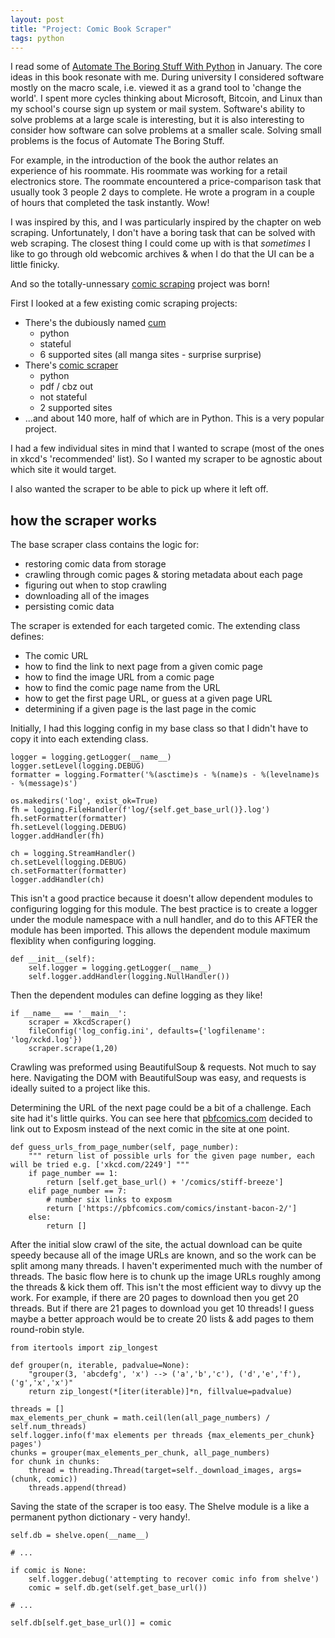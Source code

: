 ```yaml
---
layout: post
title: "Project: Comic Book Scraper"
tags: python
---
```


I read some of [Automate The Boring Stuff With Python](https://automatetheboringstuff.com/) in January. The core ideas in this book resonate with me. During university I considered software mostly on the macro scale, i.e. viewed it as a grand tool to 'change the world'. I spent more cycles thinking about Microsoft, Bitcoin, and Linux than my school's course sign up system or mail system. Software's ability to solve problems at a large scale is interesting, but it is also interesting to consider how software can solve problems at a smaller scale. Solving small problems is the focus of Automate The Boring Stuff.

For example, in the introduction of the book the author relates an experience of his roommate. His roommate was working for a retail electronics store. The roommate encountered a price-comparison task that usually took 3 people 2 days to complete. He wrote a program in a couple of hours that completed the task instantly. Wow!

I was inspired by this, and I was particularly inspired by the chapter on web scraping. Unfortunately, I don't have a boring task that can be solved with web scraping. The closest thing I could come up with is that _sometimes_ I like to go through old webcomic archives & when I do that the UI can be a little finicky.

And so the totally-unnessary [comic scraping](https://github.com/jdrbc/comic-scraper) project was born!

First I looked at a few existing comic scraping projects:

- There's the dubiously named [cum](https://github.com/Hamuko/cum)
  - python
  - stateful
  - 6 supported sites (all manga sites - surprise surprise)
- There's [comic scraper](https://github.com/AbstractGeek/comic-scraper)
  - python
  - pdf / cbz out
  - not stateful
  - 2 supported sites
- ...and about 140 more, half of which are in Python. This is a very popular project.

I had a few individual sites in mind that I wanted to scrape (most of the ones in xkcd's 'recommended' list). So I wanted my scraper to be agnostic about which site it would target.

I also wanted the scraper to be able to pick up where it left off.

## how the scraper works

The base scraper class contains the logic for:

- restoring comic data from storage
- crawling through comic pages & storing metadata about each page
- figuring out when to stop crawling
- downloading all of the images
- persisting comic data

The scraper is extended for each targeted comic. The extending class defines:

- The comic URL
- how to find the link to next page from a given comic page
- how to find the image URL from a comic page
- how to find the comic page name from the URL
- how to get the first page URL, or guess at a given page URL
- determining if a given page is the last page in the comic

Initially, I had this logging config in my base class so that I didn't have to copy it into each extending class.

    logger = logging.getLogger(__name__)
    logger.setLevel(logging.DEBUG)
    formatter = logging.Formatter('%(asctime)s - %(name)s - %(levelname)s - %(message)s')

    os.makedirs('log', exist_ok=True)
    fh = logging.FileHandler(f'log/{self.get_base_url()}.log')
    fh.setFormatter(formatter)
    fh.setLevel(logging.DEBUG)
    logger.addHandler(fh)

    ch = logging.StreamHandler()
    ch.setLevel(logging.DEBUG)
    ch.setFormatter(formatter)
    logger.addHandler(ch)

This isn't a good practice because it doesn't allow dependent modules to configuring logging for this module. The best practice is to create a logger under the module namespace with a null handler, and do to this AFTER the module has been imported. This allows the dependent module maximum flexiblity when configuring logging.

    def __init__(self):
    	self.logger = logging.getLogger(__name__)
    	self.logger.addHandler(logging.NullHandler())

Then the dependent modules can define logging as they like!

    if __name__ == '__main__':
        scraper = XkcdScraper()
        fileConfig('log_config.ini', defaults={'logfilename': 'log/xckd.log'})
        scraper.scrape(1,20)

Crawling was preformed using BeautifulSoup & requests. Not much to say here. Navigating the DOM with BeautifulSoup was easy, and requests is ideally suited to a project like this.

Determining the URL of the next page could be a bit of a challenge. Each site had it's little quirks. You can see here that [pbfcomics.com](pbfcomics.com) decided to link out to Exposm instead of the next comic in the site at one point.

    def guess_urls_from_page_number(self, page_number):
    	""" return list of possible urls for the given page number, each will be tried e.g. ['xkcd.com/2249'] """
    	if page_number == 1:
    		return [self.get_base_url() + '/comics/stiff-breeze']
    	elif page_number == 7:
    		# number six links to exposm
    		return ['https://pbfcomics.com/comics/instant-bacon-2/']
    	else:
    		return []

After the initial slow crawl of the site, the actual download can be quite speedy because all of the image URLs are known, and so the work can be split among many threads. I haven't experimented much with the number of threads. The basic flow here is to chunk up the image URLs roughly among the threads & kick them off. This isn't the most efficient way to divvy up the work. For example, if there are 20 pages to download then you get 20 threads. But if there are 21 pages to download you get 10 threads! I guess maybe a better approach would be to create 20 lists & add pages to them round-robin style.

    from itertools import zip_longest

    def grouper(n, iterable, padvalue=None):
        "grouper(3, 'abcdefg', 'x') --> ('a','b','c'), ('d','e','f'), ('g','x','x')"
        return zip_longest(*[iter(iterable)]*n, fillvalue=padvalue)

    threads = []
    max_elements_per_chunk = math.ceil(len(all_page_numbers) / self.num_threads)
    self.logger.info(f'max elements per threads {max_elements_per_chunk} pages')
    chunks = grouper(max_elements_per_chunk, all_page_numbers)
    for chunk in chunks:
        thread = threading.Thread(target=self._download_images, args=(chunk, comic))
        threads.append(thread)

Saving the state of the scraper is too easy. The Shelve module is a like a permanent python dictionary - very handy!.

    self.db = shelve.open(__name__)

    # ...

    if comic is None:
        self.logger.debug('attempting to recover comic info from shelve')
        comic = self.db.get(self.get_base_url())

    # ...

    self.db[self.get_base_url()] = comic
